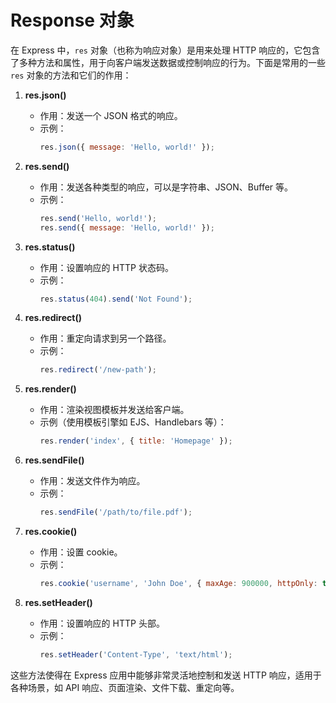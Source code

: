 # Response 对象

在 Express 中，`res` 对象（也称为响应对象）是用来处理 HTTP 响应的，它包含了多种方法和属性，用于向客户端发送数据或控制响应的行为。下面是常用的一些 `res` 对象的方法和它们的作用：

1. **res.json()**
   - 作用：发送一个 JSON 格式的响应。
   - 示例：
     ```javascript
     res.json({ message: 'Hello, world!' });
     ```
   
2. **res.send()**
   - 作用：发送各种类型的响应，可以是字符串、JSON、Buffer 等。
   - 示例：
     ```javascript
     res.send('Hello, world!');
     res.send({ message: 'Hello, world!' });
     ```

3. **res.status()**
   - 作用：设置响应的 HTTP 状态码。
   - 示例：
     ```javascript
     res.status(404).send('Not Found');
     ```

4. **res.redirect()**
   - 作用：重定向请求到另一个路径。
   - 示例：
     ```javascript
     res.redirect('/new-path');
     ```

5. **res.render()**
   - 作用：渲染视图模板并发送给客户端。
   - 示例（使用模板引擎如 EJS、Handlebars 等）：
     ```javascript
     res.render('index', { title: 'Homepage' });
     ```

6. **res.sendFile()**
   - 作用：发送文件作为响应。
   - 示例：
     ```javascript
     res.sendFile('/path/to/file.pdf');
     ```

7. **res.cookie()**
   - 作用：设置 cookie。
   - 示例：
     ```javascript
     res.cookie('username', 'John Doe', { maxAge: 900000, httpOnly: true });
     ```

8. **res.setHeader()**
   - 作用：设置响应的 HTTP 头部。
   - 示例：
     ```javascript
     res.setHeader('Content-Type', 'text/html');
     ```

这些方法使得在 Express 应用中能够非常灵活地控制和发送 HTTP 响应，适用于各种场景，如 API 响应、页面渲染、文件下载、重定向等。